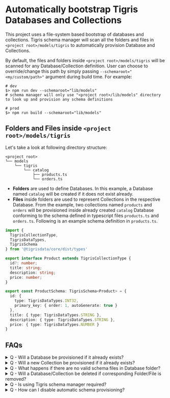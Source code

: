 # Automatically bootstrap Tigris Databases and Collections

This project uses a file-system based bootstrap of databases and collections. Tigris schema manager
will scan all the folders and files in `<project root>/models/tigris` to automatically
provision Database and Collections.

By default, the files and folders inside `<project root>/models/tigris` will be scanned for any
Database/Collection definition. User can choose to override/change this path by simply passing 
`--schemaroot="<my/custom/path>"` argument during build time. For example:

```shell
# dev
$> npm run dev --schemaroot="lib/models"
# schema manager will only use "<project root>/lib/models" directory to look up and provision any schema definitions

# prod
$> npm run build --schemaroot="lib/models"
```

## Folders and Files inside `<project root>/models/tigris`
Let's take a look at following directory structure:

```text
<project root>
└── models
    └── tigris
        └── catalog
            ├── products.ts
            └── orders.ts
```
- **Folders** are used to define Databases. In this example, a Database named `catalog` will be created
if it does not exist already.
- **Files** inside folders are used to represent Collections in the respective Database. From the example,
two collections named `products` and `orders` will be provisioned inside already created `catalog` 
Database conforming to the schema defined in typescript files `products.ts` and `orders.ts`. Following is
an example schema definition in `products.ts`.

```typescript
import {
  TigrisCollectionType,
  TigrisDataTypes,
  TigrisSchema
} from '@tigrisdata/core/dist/types'

export interface Product extends TigrisCollectionType {
  id?: number;
  title: string;
  description: string;
  price: number;
}

export const ProductSchema: TigrisSchema<Product> = {
  id: {
    type: TigrisDataTypes.INT32,
    primary_key: { order: 1, autoGenerate: true }
  },
  title: { type: TigrisDataTypes.STRING },
  description: { type: TigrisDataTypes.STRING },
  price: { type: TigrisDataTypes.NUMBER }
}
```

## FAQs

<details>
<summary>Q - Will a Database be provisioned if it already exists?</summary>

- No. A new Database will not be created if one with the same name exists.
</details>

<details>
<summary>Q - Will a new Collection be provisioned if it already exists?</summary>

- No. A new Collection will not be provisioned. However, Tigris will attempt to modify the already provisioned
schema if there are changes. [Learn more about schema modification in Tigris](https://docs.tigrisdata.com/documents/schema-modification)
</details>

<details>
<summary>Q - What happens if there are no valid schema files in Database folder?</summary>

- A Database will still be provisioned. Empty or invalid Collection schema definitions will be ignored.
</details>

<details>
<summary>Q - Will a Database/Collection be deleted if corresponding Folder/File is removed?</summary>

- No. Users are responsible to remove/delete any provisioned resources.
</details>

<details>
<summary>Q - Is using Tigris schema manager required?</summary>

- No. Schema manager can be disabled from `package.json` or the directory could be left empty. This is
just one convenient method.
</details>

<details>
<summary>Q - How can I disable automatic schema provisioning?</summary>

- Schema manager can be disabled from executing in `dev` or `build` scripts in `package.json`.
</details>
